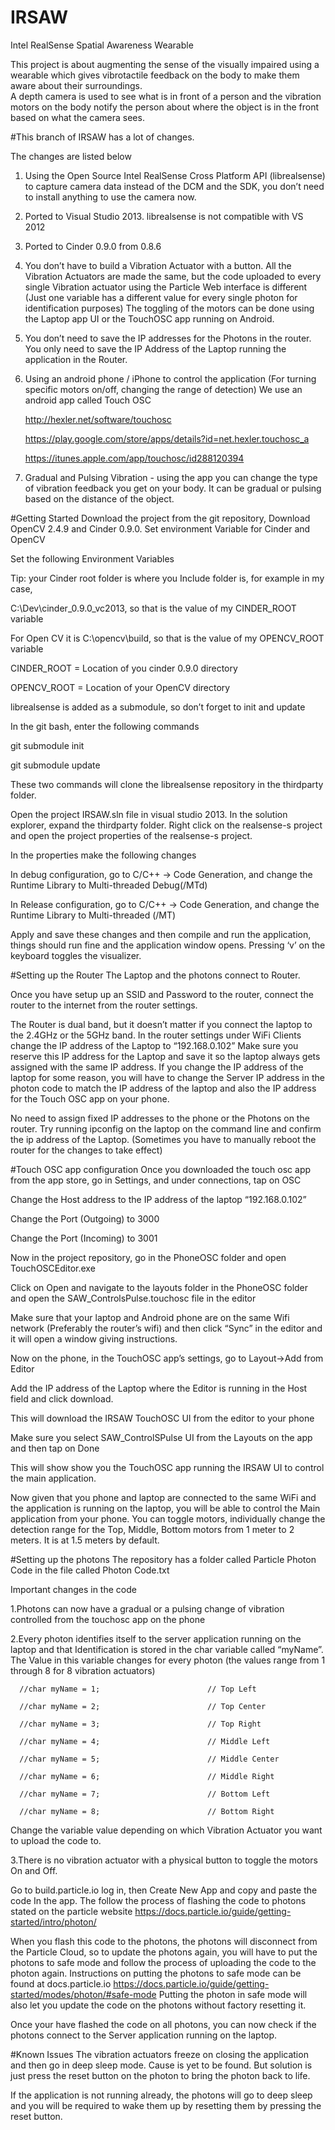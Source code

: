# IRSAW
Intel RealSense Spatial Awareness Wearable 


This project is about augmenting the sense of the visually impaired using a wearable which gives vibrotactile feedback 
on the body to make them aware about their surroundings.  
A depth camera is used to see what is in front of a person and the vibration motors on the body notify the person 
about where the object is in the front based on what the camera sees. 


#This branch of IRSAW has a lot of changes.

The changes are listed below

1. Using the Open Source Intel RealSense Cross Platform API (librealsense) to capture camera data instead of the DCM and the SDK, you don’t need to install anything to use the camera now.

2. Ported to Visual Studio 2013. librealsense is not compatible with VS 2012

3. Ported to Cinder 0.9.0 from 0.8.6

4. You don’t have to build a Vibration Actuator with a button. All the Vibration Actuators are made the same, but the code uploaded to every single Vibration actuator using the Particle Web interface is different (Just one variable has a different value for every single photon for identification purposes) The toggling of the motors can be done using the Laptop app UI or the TouchOSC app running on Android.

5. You don’t need to save the IP addresses for the Photons in the router. You only need to save the IP Address of the Laptop running the application in the Router.

6. Using an android phone / iPhone to control the application (For turning specific motors on/off, changing the range of detection) We use an android app called Touch OSC 

      http://hexler.net/software/touchosc 

      https://play.google.com/store/apps/details?id=net.hexler.touchosc_a

      https://itunes.apple.com/app/touchosc/id288120394

7. Gradual and Pulsing Vibration - using the app you can change the type of vibration feedback you get on your body. It can be gradual or pulsing based on the distance of the object.

#Getting Started
Download the project from the git repository, Download OpenCV 2.4.9 and Cinder 0.9.0. Set environment Variable for Cinder and OpenCV

Set the following Environment Variables	

Tip: your Cinder root folder is where you Include folder is, for example in my case, 

C:\Dev\cinder_0.9.0_vc2013, so that is the value of my CINDER_ROOT variable

For Open CV it is C:\opencv\build, so that is the value of my OPENCV_ROOT variable

CINDER_ROOT = Location of you cinder 0.9.0 directory

OPENCV_ROOT = Location of your OpenCV directory

librealsense is added as a submodule, so don’t forget to init and update

In the git bash, enter the following commands

git submodule init

git submodule update

These two commands will clone the librealsense repository in the thirdparty folder.

Open the project IRSAW.sln file in visual studio 2013. In the solution explorer, expand the thirdparty folder. Right click on the realsense-s project and open the project properties of the realsense-s project.

In the properties make the following changes

In debug configuration, go to C/C++ -> Code Generation, and change the Runtime Library to Multi-threaded Debug(/MTd)

In Release configuration, go to C/C++ -> Code Generation, and change the Runtime Library to Multi-threaded (/MT)

Apply and save these changes and then compile and run the application, things should run fine and the application window opens. Pressing ‘v’ on the keyboard toggles the visualizer.


#Setting up the Router
The Laptop and the photons connect to Router.

Once you have setup up an SSID and Password to the router, connect the router to the internet from the router settings.

The Router is dual band, but it doesn’t matter if you connect the laptop to the 2.4GHz or the 5GHz band. In the router settings under WiFi Clients change the IP address of the Laptop to “192.168.0.102” Make sure you reserve this IP address for the Laptop and save it so the laptop always gets assigned with the same IP address. If you change the IP address of the laptop for some reason, you will have to change the Server IP address in the photon code to match the IP address of the laptop and also the IP address for the Touch OSC app on your phone.

No need to assign fixed IP addresses to the phone or the Photons on the router.
Try running ipconfig on the laptop on the command line and confirm the ip address of the Laptop. (Sometimes you have to manually reboot the router for the changes to take effect)

#Touch OSC app configuration
Once you downloaded the touch osc app from the app store, go in Settings, and under connections, tap on OSC

Change the Host address to the IP address of the laptop “192.168.0.102”

Change the Port (Outgoing) to 3000

Change the Port (Incoming) to 3001

Now in the project repository, go in the PhoneOSC folder and open TouchOSCEditor.exe

Click on Open and navigate to the layouts folder in the PhoneOSC folder and open the SAW_ControlsPulse.touchosc file in the editor

Make sure that your laptop and Android phone are on the same Wifi network (Preferably the router’s wifi) and then click “Sync” in the editor and it will open a window giving instructions.

Now on the phone, in the TouchOSC app’s settings, go to Layout->Add from Editor

Add the IP address of the Laptop where the Editor is running in the Host field and click download.

This will download the IRSAW TouchOSC UI from the editor to your phone

Make sure you select SAW_ControlSPulse UI from the Layouts on the app and then tap on Done

This will show show you the TouchOSC app running the IRSAW UI to control the main application.

Now given that you phone and laptop are connected to the same WiFi and the application is running on the laptop, you will be able to control the Main application from your phone. You can toggle motors, individually change the detection range for the Top, Middle, Bottom motors from 1 meter to 2 meters. It is at 1.5 meters by default.

#Setting up the photons
The repository has a folder called Particle Photon Code in the file called Photon Code.txt

Important changes in the code

1.Photons can now have a gradual or a pulsing change of vibration controlled from the touchosc app on the phone

2.Every photon identifies itself to the server application running on the laptop and that Identification is stored in the char variable called “myName”. The Value in this variable changes for every photon (the values range from 1 through 8 for 8 vibration actuators) 

      //char myName = 1;                        // Top Left

      //char myName = 2;                        // Top Center

      //char myName = 3;                        // Top Right

      //char myName = 4;                        // Middle Left

      //char myName = 5;                        // Middle Center

      //char myName = 6;                        // Middle Right

      //char myName = 7;                        // Bottom Left

      //char myName = 8;                        // Bottom Right

Change the variable value depending on which Vibration Actuator you want to upload the code to.

3.There is no vibration actuator with a physical button to toggle the motors On and Off.

Go to build.particle.io log in, then Create New App and copy and paste the code In the app. The follow the process of flashing the code to photons stated on the particle website
https://docs.particle.io/guide/getting-started/intro/photon/ 

When you flash this code to the photons, the photons will disconnect from the Particle Cloud, so to update the photons again, you will have to put the photons to safe mode and follow the process of uploading the code to the photon again. Instructions on putting the photons to safe mode can be found at docs.particle.io https://docs.particle.io/guide/getting-started/modes/photon/#safe-mode Putting the photon in safe mode will also let you update the code on the photons without factory resetting it.

Once your have flashed the code on all photons, you can now check if the photons connect to the Server application running on the laptop. 

#Known Issues
The vibration actuators freeze on closing the application and then go in deep sleep mode. Cause is yet to be found. But solution is just press the reset button on the photon to bring the photon back to life. 

If the application is not running already, the photons will go to deep sleep and you will be required to wake them up by resetting them by pressing the reset button. 
